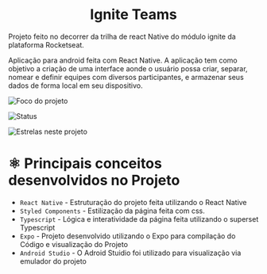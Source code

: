 <h1 align="center"> Ignite Teams  </h1>

Projeto feito no decorrer da trilha de react Native do módulo ignite da plataforma Rocketseat.

Aplicação para android feita com React Native. A aplicação tem como objetivo a criação de uma interface aonde o usuário possa criar, separar, nomear e definir equipes com diversos participantes, e armazenar seus dados de forma local em seu dispositivo.

![Foco do projeto](https://img.shields.io/badge/Projeto%20com%20foco%20para-Estudos-blue)

![Status](https://img.shields.io/badge/Status-Em%20desenvolvimento-blue)

![Estrelas neste projeto](https://img.shields.io/github/stars/Paulo-Augusto12/Ignite-Teams--ReactNative?style=social)

# ⚛️ Principais conceitos desenvolvidos no Projeto

- `React Native` - Estruturação do projeto feita utilizando o React Native
- `Styled Components` - Estilização da página feita com css.
- `Typescript` - Lógica e interatividade da página feita utilizando o superset Typescript 
- `Expo` - Projeto desenvolvido utilizando o Expo para compilação do Código e visualização do Projeto
- `Android Studio` - O Adroid Stuidio foi utilizado para visualização via emulador do projeto

